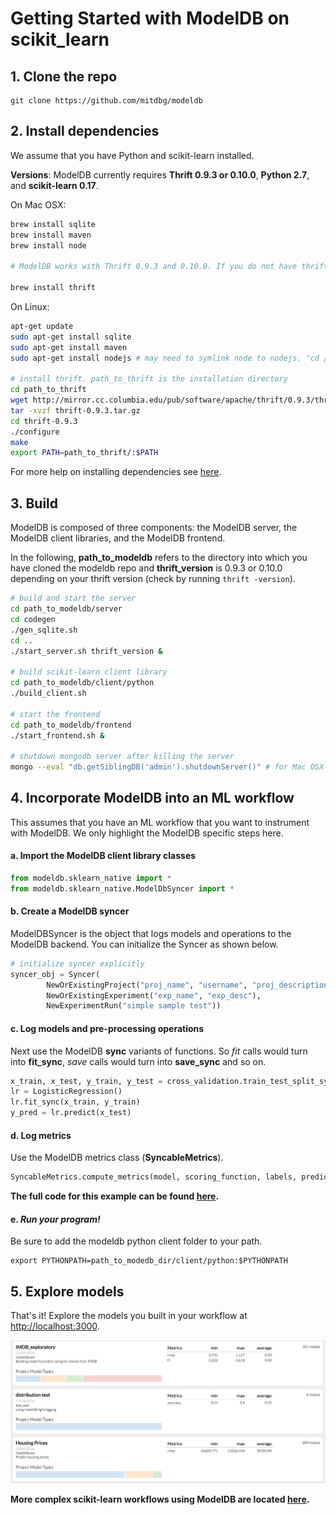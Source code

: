 # Getting Started with ModelDB on scikit_learn

## 1. Clone the repo

```git
git clone https://github.com/mitdbg/modeldb
```

## 2. Install dependencies
We assume that you have Python and scikit-learn installed.

**Versions**: ModelDB currently requires **Thrift 0.9.3 or 0.10.0**, **Python 2.7**, and **scikit-learn 0.17**.

On Mac OSX:

```bash
brew install sqlite
brew install maven
brew install node

# ModelDB works with Thrift 0.9.3 and 0.10.0. If you do not have thrift installed, install via brew.

brew install thrift
```



On Linux:

```bash
apt-get update
sudo apt-get install sqlite
sudo apt-get install maven
sudo apt-get install nodejs # may need to symlink node to nodejs. "cd /usr/bin; ln nodejs node"

# install thrift. path_to_thrift is the installation directory
cd path_to_thrift
wget http://mirror.cc.columbia.edu/pub/software/apache/thrift/0.9.3/thrift-0.9.3.tar.gz
tar -xvzf thrift-0.9.3.tar.gz
cd thrift-0.9.3
./configure
make
export PATH=path_to_thrift/:$PATH
```
For more help on installing dependencies see [here](https://github.com/mitdbg/modeldb/blob/master/docs/required_software.md).

## 3. Build

ModelDB is composed of three components: the ModelDB server, the ModelDB client libraries, and the ModelDB frontend.

In the following, **path_to_modeldb** refers to the directory into which you have cloned the modeldb repo and **thrift_version** is 0.9.3 or 0.10.0 depending on your thrift version (check by running ```thrift -version```).

```bash
# build and start the server
cd path_to_modeldb/server
cd codegen
./gen_sqlite.sh
cd ..
./start_server.sh thrift_version &

# build scikit-learn client library
cd path_to_modeldb/client/python
./build_client.sh

# start the frontend
cd path_to_modeldb/frontend
./start_frontend.sh &

# shutdown mongodb server after killing the server
mongo --eval "db.getSiblingDB('admin').shutdownServer()" # for Mac OSX and Linux
```

## 4. Incorporate ModelDB into an ML workflow
This assumes that you have an ML workflow that you want to instrument with ModelDB. We only highlight the ModelDB specific steps here.

#### a. Import the ModelDB client library classes

```python
from modeldb.sklearn_native import *
from modeldb.sklearn_native.ModelDbSyncer import *

```

#### b. Create a ModelDB syncer
ModelDBSyncer is the object that logs models and operations to the ModelDB backend. You can initialize the Syncer as shown below.

<!-- You can initialize the syncer either from a config file (e.g. [FIX](https://github.com/mitdbg/modeldb/blob/master/client/scala/libs/spark.ml/syncer.json)) or explicitly via arguments.

```python
# initialize syncer from config file
FIX.
ModelDbSyncer.setSyncer(new ModelDBSyncer(SyncerConfig(path_to_config)))
```
OR-->

```python
# initialize syncer explicitly
syncer_obj = Syncer(
        NewOrExistingProject("proj_name", "username", "proj_description"),
        NewOrExistingExperiment("exp_name", "exp_desc"),
        NewExperimentRun("simple sample test"))
```

#### c. Log models and pre-processing operations
Next use the ModelDB **sync** variants of functions. So _fit_ calls would turn into **fit_sync**, _save_ calls would turn into **save_sync** and so on.


```python
x_train, x_test, y_train, y_test = cross_validation.train_test_split_sync(df, target, test_size=0.3)
lr = LogisticRegression()
lr.fit_sync(x_train, y_train)
y_pred = lr.predict(x_test)
```

#### d. Log metrics
Use the ModelDB metrics class (**SyncableMetrics**).

```python
SyncableMetrics.compute_metrics(model, scoring_function, labels, predictions, dataframe, predictionCol, labelCol)
```
<!-- At the end of your workflow, be sure to sync all the data with ModelDB.
```scala
 ModelDbSyncer.sync()
```
-->

**The full code for this example can be found [here](https://github.com/mitdbg/modeldb/blob/master/client/python/samples/sklearn/SimpleSample.py).**

#### e. _Run your program!_

Be sure to add the modeldb python client folder to your path.

```
export PYTHONPATH=path_to_modedb_dir/client/python:$PYTHONPATH
```

## 5. Explore models
That's it! Explore the models you built in your workflow at [http://localhost:3000](http://localhost:3000).

<img src="images/frontend-1.png">



**More complex scikit-learn workflows using ModelDB are located [here](https://github.com/mitdbg/modeldb/tree/master/client/python/samples/sklearn).**
